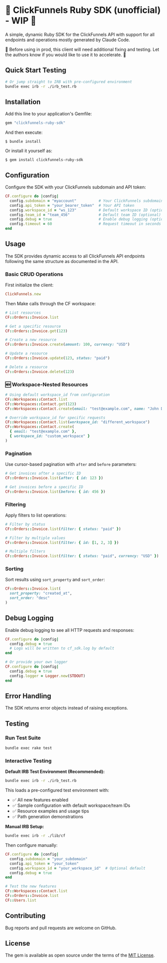 # 🚧 ClickFunnels Ruby SDK (unofficial) - WIP 🚧

A simple, dynamic Ruby SDK for the ClickFunnels API with support for all endpoints and operations mostly generated by Claude Code.

🚧 Before using in prod, this client will need additional fixing and testing. Let the authors know if you would like to use it to accelerate. 🚧

## Quick Start Testing

```bash
# Or jump straight to IRB with pre-configured environment
bundle exec irb -r ./irb_test.rb
```

## Installation

Add this line to your application's Gemfile:

```ruby
gem "clickfunnels-ruby-sdk"
```

And then execute:

    $ bundle install

Or install it yourself as:

    $ gem install clickfunnels-ruby-sdk

## Configuration

Configure the SDK with your ClickFunnels subdomain and API token:

```ruby
CF.configure do |config|
  config.subdomain = "myaccount"          # Your ClickFunnels subdomain
  config.api_token = "your_bearer_token"  # Your API token
  config.workspace_id = "ws_123"          # Default workspace ID (optional)
  config.team_id = "team_456"             # Default team ID (optional)
  config.debug = true                     # Enable debug logging (optional)
  config.timeout = 60                     # Request timeout in seconds (optional)
end
```

## Usage

The SDK provides dynamic access to all ClickFunnels API endpoints following the same structure as documented in the API.

### Basic CRUD Operations

First initialize the client:

```ruby
ClickFunnels.new
```

Then Make calls through the CF workspace:

```ruby
# List resources
CF::Orders::Invoice.list

# Get a specific resource  
CF::Orders::Invoice.get(123)

# Create a new resource
CF::Orders::Invoice.create(amount: 100, currency: "USD")

# Update a resource
CF::Orders::Invoice.update(123, status: "paid")

# Delete a resource
CF::Orders::Invoice.delete(123)
```

### 🆕 Workspace-Nested Resources

```ruby
# Using default workspace_id from configuration
CF::Workspaces::Contact.list
CF::Workspaces::Contact.get(123)
CF::Workspaces::Contact.create(email: "test@example.com", name: "John Doe")

# Override workspace_id for specific requests
CF::Workspaces::Contact.list(workspace_id: "different_workspace")
CF::Workspaces::Contact.create(
  { email: "test@example.com" }, 
  { workspace_id: "custom_workspace" }
)
```

### Pagination

Use cursor-based pagination with `after` and `before` parameters:

```ruby
# Get invoices after a specific ID
CF::Orders::Invoice.list(after: { id: 123 })

# Get invoices before a specific ID
CF::Orders::Invoice.list(before: { id: 456 })
```

### Filtering

Apply filters to list operations:

```ruby
# Filter by status
CF::Orders::Invoice.list(filter: { status: "paid" })

# Filter by multiple values
CF::Orders::Invoice.list(filter: { id: [1, 2, 3] })

# Multiple filters
CF::Orders::Invoice.list(filter: { status: "paid", currency: "USD" })
```

### Sorting

Sort results using `sort_property` and `sort_order`:

```ruby
CF::Orders::Invoice.list(
  sort_property: "created_at",
  sort_order: "desc"
)
```

## Debug Logging

Enable debug logging to see all HTTP requests and responses:

```ruby
CF.configure do |config|
  config.debug = true
  # Logs will be written to cf_sdk.log by default
end

# Or provide your own logger
CF.configure do |config|
  config.debug = true
  config.logger = Logger.new(STDOUT)
end
```

## Error Handling

The SDK returns error objects instead of raising exceptions.

## Testing

### Run Test Suite
```bash
bundle exec rake test
```

### Interactive Testing

**Default IRB Test Environment (Recommended):**

```bash
bundle exec irb -r ./irb_test.rb
```

This loads a pre-configured test environment with:
- ✅ All new features enabled
- ✅ Sample configuration with default workspace/team IDs
- ✅ Resource examples and usage tips
- ✅ Path generation demonstrations

**Manual IRB Setup:**
```bash
bundle exec irb -r ./lib/cf
```

Then configure manually:
```ruby
CF.configure do |config|
  config.subdomain = "your_subdomain"
  config.api_token = "your_token"
  config.workspace_id = "your_workspace_id"  # Optional default
  config.debug = true
end

# Test the new features
CF::Workspaces::Contact.list
CF::Orders::Invoice.list  
CF::Users.list
```

## Contributing

Bug reports and pull requests are welcome on GitHub.

## License

The gem is available as open source under the terms of the [MIT License](https://opensource.org/licenses/MIT).
